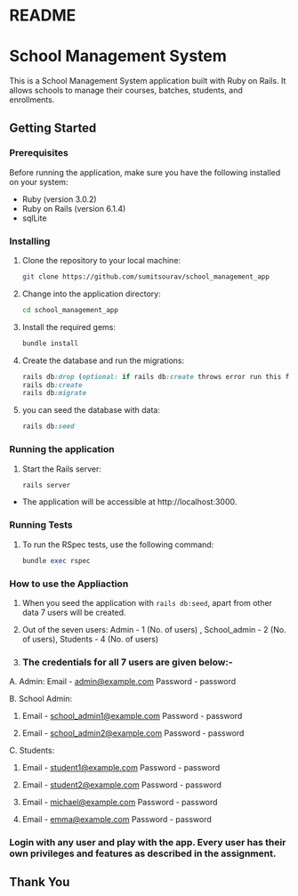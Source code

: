 # README

# School Management System

This is a School Management System application built with Ruby on Rails. It allows schools to manage their courses, batches, students, and enrollments.

## Getting Started

### Prerequisites

Before running the application, make sure you have the following installed on your system:

- Ruby (version 3.0.2)
- Ruby on Rails (version 6.1.4)
- sqlLite

### Installing

1. Clone the repository to your local machine:

   ```bash
   git clone https://github.com/sumitsourav/school_management_app

2. Change into the application directory:

   ```bash
   cd school_management_app

3. Install the required gems:

   ```ruby
   bundle install

4. Create the database and run the migrations:

    ```ruby
    rails db:drop (optional: if rails db:create throws error run this first)
    rails db:create
    rails db:migrate

5. you can seed the database with data:

    ```ruby
    rails db:seed

### Running the application

1. Start the Rails server:

    ```ruby
    rails server

- The application will be accessible at http://localhost:3000.

### Running Tests

1. To run the RSpec tests, use the following command:

    ```ruby
    bundle exec rspec

### How to use the Appliaction

1. When you seed the application with `rails db:seed`, apart from other data 7 users will be created.

2. Out of the seven users: Admin - 1 (No. of users) , School_admin - 2 (No. of users), Students - 4 (No. of users) 

3. ### The credentials for all 7 users are given below:-

A. Admin:
   Email - admin@example.com
   Password - password

B. School Admin:
  1. Email - school_admin1@example.com
     Password - password

  2. Email - school_admin2@example.com
     Password - password

C. Students:
  1. Email - student1@example.com
     Password - password

  2. Email - student2@example.com
     Password - password

  3. Email - michael@example.com
     Password - password

  4. Email - emma@example.com
     Password - password

### Login with any user and play with the app. Every user has their own privileges and features as described in the assignment.

## Thank You





    

   
